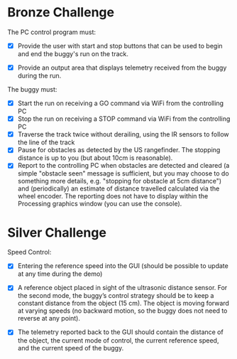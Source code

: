 # Bronze Challenge

The PC control program must:
- [X] Provide the user with start and stop buttons that can be used to begin and end the buggy's run on the track.
- [X] Provide an output area that displays telemetry received from the buggy during the run.


The buggy must:
- [X] Start the run on receiving a GO command via WiFi  from the controlling PC
- [X] Stop the run on receiving a STOP command via WiFi from the controlling PC
- [X] Traverse the track twice without derailing, using the IR sensors to follow the line of the track
- [X] Pause for obstacles as detected by the US rangefinder. The stopping distance is up to you (but about 10cm is reasonable).
- [X] Report to the controlling PC when obstacles are detected and cleared (a simple "obstacle seen" message is sufficient, but you may choose to do something more details, e.g. "stopping for obstacle at 5cm distance") and (periodically) an estimate of distance travelled calculated via the wheel encoder. The reporting does not have to display within the Processing graphics window (you can use the console).

# Silver Challenge

Speed Control:
- [X]  Entering the reference speed into the GUI (should be possible to update at any time during the demo)
- [X]  A reference object placed in sight of the ultrasonic distance sensor. For the second mode, the buggy’s control strategy should be to keep a constant distance from the object (15 cm). The object is moving forward at varying speeds (no backward motion, so the buggy does not need to reverse at any point).

- [X]  The telemetry reported back to the GUI should contain the distance of the object, the current mode of control, the current reference speed, and the current speed of the buggy. 
